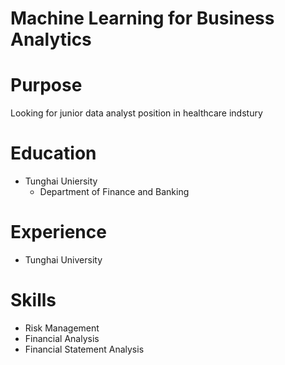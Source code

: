 # Machine Learning for Business Analytics

# Purpose

Looking for junior data analyst position in healthcare indstury

# Education

- Tunghai Uniersity
  - Department of Finance and Banking

# Experience

- Tunghai University

# Skills

- Risk Management
- Financial Analysis
- Financial Statement Analysis
